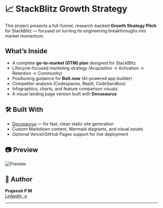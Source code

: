 # 📈 StackBlitz Growth Strategy

This project presents a full-funnel, research-backed **Growth Strategy Pitch** for StackBlitz — focused on turning its engineering breakthroughs into market momentum.

## What’s Inside

- A complete **go-to-market (GTM) plan** designed for StackBlitz
- Lifecycle-focused marketing strategy (Acquisition → Activation → Retention → Community)
- Positioning guidance for **Bolt.new** (AI-powered app builder)
- Competitor analysis (Codespaces, Replit, CodeSandbox)
- Infographics, charts, and feature comparison visuals
- A visual landing page version built with **Docusaurus**

## 🛠 Built With

- [Docusaurus](https://docusaurus.io/) — for fast, clean static site generation
- Custom Markdown content, Mermaid diagrams, and visual assets
- Optional Vercel/GitHub Pages support for live deployment

## 📷 Preview

![Preview](/img/stackblitz/stackblitz-banner.png)

## 🔗 Author

**Prajeesh P M**  
[LinkedIn →](https://www.linkedin.com/in/prajeesh-pm/)

---


